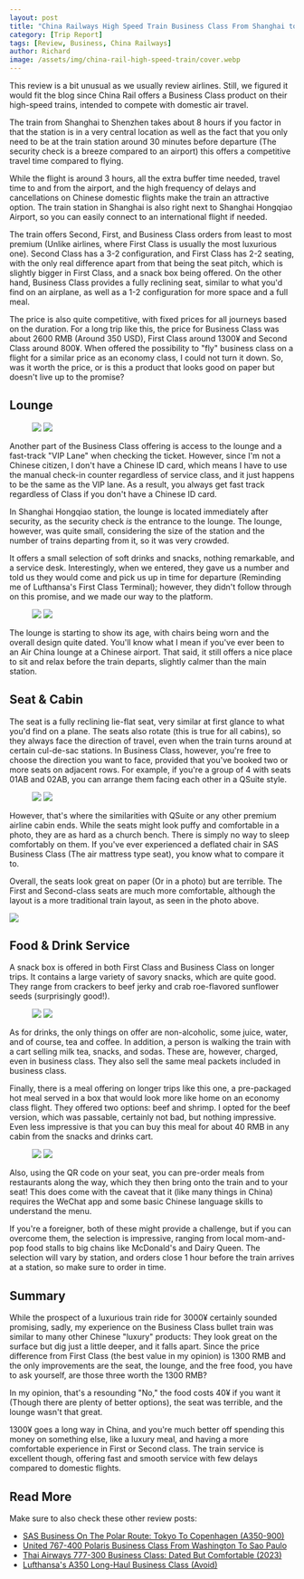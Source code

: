 ```yaml
---
layout: post
title: "China Railways High Speed Train Business Class From Shanghai to Shenzhen"
category: [Trip Report]
tags: [Review, Business, China Railways]
author: Richard
image: /assets/img/china-rail-high-speed-train/cover.webp
---
```


This review is a bit unusual as we usually review airlines. Still, we figured it would fit the blog since China Rail offers a Business Class product on their high-speed trains, intended to compete with domestic air travel.

The train from Shanghai to Shenzhen takes about 8 hours if you factor in that the station is in a very central location as well as the fact that you only need to be at the train station around 30 minutes before departure (The security check is a breeze compared to an airport) this offers a competitive travel time compared to flying.

While the flight is around 3 hours, all the extra buffer time needed, travel time to and from the airport, and the high frequency of delays and cancellations on Chinese domestic flights make the train an attractive option. The train station in Shanghai is also right next to Shanghai Hongqiao Airport, so you can easily connect to an international flight if needed.

The train offers Second, First, and Business Class orders from least to most premium (Unlike airlines, where First Class is usually the most luxurious one). Second Class has a 3-2 configuration, and First Class has 2-2 seating, with the only real difference apart from that being the seat pitch, which is slightly bigger in First Class, and a snack box being offered. On the other hand, Business Class provides a fully reclining seat, similar to what you'd find on an airplane, as well as a 1-2 configuration for more space and a full meal.

The price is also quite competitive, with fixed prices for all journeys based on the duration. For a long trip like this, the price for Business Class was about 2600 RMB (Around 350 USD), First Class around 1300¥ and Second Class around 800¥. When offered the possibility to "fly" business class on a flight for a similar price as an economy class, I could not turn it down. So, was it worth the price, or is this a product that looks good on paper but doesn't live up to the promise?

## Lounge

<figure>
<img src="/assets/img/china-rail-high-speed-train/lounge.webp" />
<img src="/assets/img/china-rail-high-speed-train/lounge2.webp" />
</figure>

Another part of the Business Class offering is access to the lounge and a fast-track "VIP Lane" when checking the ticket. However, since I'm not a Chinese citizen, I don't have a Chinese ID card, which means I have to use the manual check-in counter regardless of service class, and it just happens to be the same as the VIP lane. As a result, you always get fast track regardless of Class if you don't have a Chinese ID card.

In Shanghai Hongqiao station, the lounge is located immediately after security, as the security check _is_ the entrance to the lounge. The lounge, however, was quite small, considering the size of the station and the number of trains departing from it, so it was very crowded.

It offers a small selection of soft drinks and snacks, nothing remarkable, and a service desk. Interestingly, when we entered, they gave us a number and told us they would come and pick us up in time for departure (Reminding me of Lufthansa's First Class Terminal); however, they didn't follow through on this promise, and we made our way to the platform.

<figure>
<img src="/assets/img/china-rail-high-speed-train/lounge-seats.webp" />
<img src="/assets/img/china-rail-high-speed-train/lounge-worn.webp" />
</figure>

The lounge is starting to show its age, with chairs being worn and the overall design quite dated. You'll know what I mean if you've ever been to an Air China lounge at a Chinese airport. That said, it still offers a nice place to sit and relax before the train departs, slightly calmer than the main station.

## Seat & Cabin

The seat is a fully reclining lie-flat seat, very similar at first glance to what you'd find on a plane. The seats also rotate (this is true for all cabins), so they always face the direction of travel, even when the train turns around at certain cul-de-sac stations. In Business Class, however, you're free to choose the direction you want to face, provided that you've booked two or more seats on adjacent rows. For example, if you're a group of 4 with seats 01AB and 02AB, you can arrange them facing each other in a QSuite style.

<figure>
<img src="/assets/img/china-rail-high-speed-train/seat.webp" class="half">
<img src="/assets/img/china-rail-high-speed-train/first-class.webp" class="half">
</figure>

However, that's where the similarities with QSuite or any other premium airline cabin ends. While the seats might look puffy and comfortable in a photo, they are as hard as a church bench. There is simply no way to sleep comfortably on them. If you've ever experienced a deflated chair in SAS Business Class (The air mattress type seat), you know what to compare it to. 

Overall, the seats look great on paper (Or in a photo) but are terrible. The First and Second-class seats are much more comfortable, although the layout is a more traditional train layout, as seen in the photo above.

<img src="/assets/img/china-rail-high-speed-train/seat-turning.webp" class="half">

## Food & Drink Service

A snack box is offered in both First Class and Business Class on longer trips. It contains a large variety of savory snacks, which are quite good. They range from crackers to beef jerky and crab roe-flavored sunflower seeds (surprisingly good!).

<figure>
<img src="/assets/img/china-rail-high-speed-train/snack-box.webp" class="half">
<img src="/assets/img/china-rail-high-speed-train/cart.webp" class="half">
</figure>

As for drinks, the only things on offer are non-alcoholic, some juice, water, and of course, tea and coffee. In addition, a person is walking the train with a cart selling milk tea, snacks, and sodas. These are, however, charged, even in business class. They also sell the same meal packets included in business class.

Finally, there is a meal offering on longer trips like this one, a pre-packaged hot meal served in a box that would look more like home on an economy class flight. They offered two options: beef and shrimp. I opted for the beef version, which was passable, certainly not bad, but nothing impressive. Even less impressive is that you can buy this meal for about 40 RMB in any cabin from the snacks and drinks cart.

<figure>
<img src="/assets/img/china-rail-high-speed-train/snacks.webp" class="half">
<img src="/assets/img/china-rail-high-speed-train/meal.webp" class="half">
</figure>

Also, using the QR code on your seat, you can pre-order meals from restaurants along the way, which they then bring onto the train and to your seat! This does come with the caveat that it (like many things in China) requires the WeChat app and some basic Chinese language skills to understand the menu. 

If you're a foreigner, both of these might provide a challenge, but if you can overcome them, the selection is impressive, ranging from local mom-and-pop food stalls to big chains like McDonald's and Dairy Queen. The selection will vary by station, and orders close 1 hour before the train arrives at a station, so make sure to order in time.

## Summary

While the prospect of a luxurious train ride for 3000¥ certainly sounded promising, sadly, my experience on the Business Class bullet train was similar to many other Chinese "luxury" products: They look great on the surface but dig just a little deeper, and it falls apart. Since the price difference from First Class (the best value in my opinion) is 1300 RMB and the only improvements are the seat, the lounge, and the free food, you have to ask yourself, are those three worth the 1300 RMB? 

In my opinion, that's a resounding "No," the food costs 40¥ if you want it (Though there are plenty of better options), the seat was terrible, and the lounge wasn't that great.

1300¥ goes a long way in China, and you're much better off spending this money on something else, like a luxury meal, and having a more comfortable experience in First or Second class. The train service is excellent though, offering fast and smooth service with few delays compared to domestic flights.

## Read More

Make sure to also check these other review posts:

- [SAS Business On The Polar Route: Tokyo To Copenhagen (A350-900)](https://blog.awardfares.com/sas-business-tokyo-polar-route-a350/)
- [United 767-400 Polaris Business Class From Washington To Sao Paulo](https://blog.awardfares.com/united-polaris-review-2023/)
- [Thai Airways 777-300 Business Class: Dated But Comfortable (2023)](https://blog.awardfares.com/thai-business-review-2023/)
- [Lufthansa's A350 Long-Haul Business Class (Avoid)](https://blog.awardfares.com/lufthansa-long-haul-business-a350/)

<script type="application/ld+json">
{
  "@context": "https://schema.org/",
  "@type": "Product",
  "name": "China Railways Business Class",
  "image": "https://blog.awardfares.com/assets/img/sas-business/plane.webp",
  "description": "Review of China Railways Business Class high speed rail",
  "brand": {
    "@type": "Brand",
    "name": "China Railways"
  },
  "aggregateRating": {
    "@type": "AggregateRating",
    "ratingValue": "2.0",
    "bestRating": "5",
    "worstRating": "1",
    "ratingCount": "1",
    "reviewCount": "1"
  },
  "review": {
    "@type": "Review",
    "name": "Not worth the added cost over cheaper cabins",
    "reviewBody": "Since the price difference from First Class (The best value in my opinion) is 1300 RMB and the only improvements are the seat, the lounge and the free food, you have to ask yourself are those 3 worth the 1300 RMB? In my opinion that's a resounding "No", the food costs 40¥ if you really want it (Though there are plenty of better options), the seat was terrible, and the lounge wasn't really that great.",
    "reviewRating": {
      "@type": "Rating",
      "ratingValue": "2.0",
      "bestRating": "5",
      "worstRating": "1"
    },
    "datePublished": "2024-01-12",
    "author": {"@type": "Person", "name": "Richard Simko"},
    "publisher": {"@type": "Organization", "name": "AwardFares"}
  }
}
</script>
